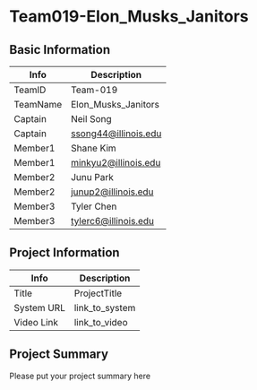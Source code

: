# Team019-Elon_Musks_Janitors

## Basic Information

|   Info      |        Description     |
| ----------- | ---------------------- |
| TeamID      |         Team-019       |
| TeamName    |        Elon_Musks_Janitors      |
| Captain     |   Neil Song   |
| Captain     |      ssong44@illinois.edu     |
| Member1     |   Shane Kim   |
| Member1     |      minkyu2@illinois.edu     |
| Member2     |   Junu Park   |
| Member2     |      junup2@illinois.edu     |
| Member3     |   Tyler Chen   |
| Member3     |      tylerc6@illinois.edu    |

## Project Information

|   Info      |        Description     |
| ----------- | ---------------------- |
|  Title      |       ProjectTitle     |
| System URL  |      link_to_system    |
| Video Link  |      link_to_video     |

## Project Summary
Please put your project summary here